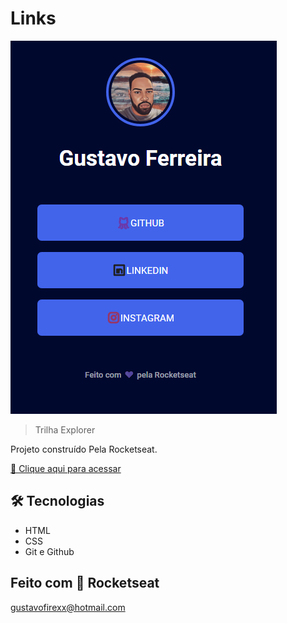 # Links

![preview](./.github/preview.png)

> Trilha Explorer

Projeto construído Pela Rocketseat.

[🔗 Clique aqui para acessar](https://gustavoferreira322.github.io/Links/)


## 🛠 Tecnologias

- HTML
- CSS
- Git e Github

## Feito com 💛 Rocketseat

gustavofirexx@hotmail.com